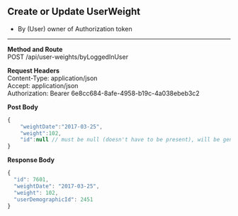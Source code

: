Create or Update UserWeight
---

* By (User) owner of Authorization token

---
**Method and Route**\
POST /api/user-weights/byLoggedInUser

**Request Headers**\
Content-Type: application/json\
Accept: application/json\
Authorization: Bearer 6e8cc684-8afe-4958-b19c-4a038ebeb3c2


**Post Body**
```javascript
{
	"weightDate":"2017-03-25",
	"weight":102,
	"id":null // must be null (doesn't have to be present), will be generated by server
}
```

**Response Body**
```javascript
{
  "id": 7601,
  "weightDate": "2017-03-25",
  "weight": 102,
  "userDemographicId": 2451
}
```
